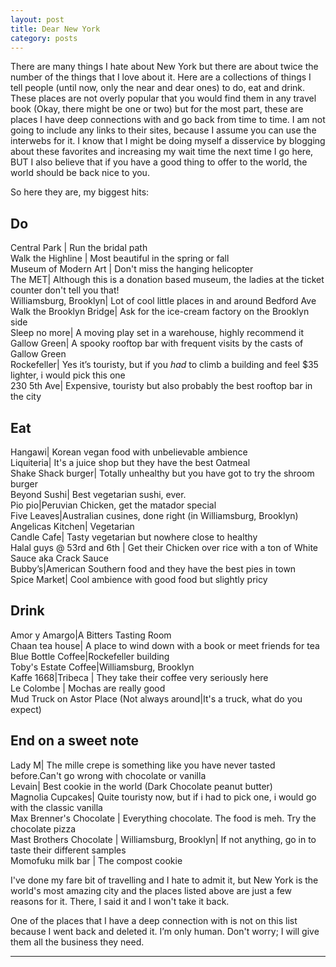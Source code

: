 ```yaml
---
layout: post
title: Dear New York 
category: posts
---
```

There are many things I hate about New York but there are about twice the number of the things that I love about it. Here are a collections of things I tell people (until now, only the near and dear ones) to do, eat and drink. These places are not overly popular that you would find them in any travel book (Okay, there might be one or two) but for the most part, these are places I have deep connections with and go back from time to time. I am not going to include any links to their sites, because I assume you can use the interwebs for it. 
I know that I might be doing myself a disservice by blogging about these favorites and increasing my wait time the next time I go here, BUT I also believe that if you have a good thing to offer to the world, the world should be back nice to you.

So here they are, my biggest hits:
 
<h2>Do</h2>


Central Park | Run the bridal path<br>
Walk the Highline | Most beautiful in the spring or fall<br>
Museum of Modern Art | Don't miss the hanging helicopter<br>
The MET| Although this is a donation based museum, the ladies at the ticket counter don't tell you that!<br>
Williamsburg, Brooklyn| Lot of cool little places in and around Bedford Ave<br>
Walk the Brooklyn Bridge| Ask for the ice-cream factory on the Brooklyn side<br>
Sleep no more| A moving play set in a warehouse, highly recommend it<br>
Gallow Green| A spooky rooftop bar with frequent visits by the casts of Gallow Green<br>
Rockefeller| Yes it’s touristy, but if you <i>had</i> to climb a building and feel $35 lighter, i would pick this one<br>
230 5th Ave| Expensive, touristy but also probably the best rooftop bar in the city<br>

<h2>Eat</h2>
Hangawi| Korean vegan food with unbelievable ambience <br>
Liquiteria| It's a juice shop but they have the best Oatmeal <br>
Shake Shack burger| Totally unhealthy but you have got to try the shroom burger <br>
Beyond Sushi| Best vegetarian sushi, ever.<br>
Pio pio|Peruvian Chicken, get the matador special<br>
Five Leaves|Australian cusines, done right (in Williamsburg, Brooklyn)<br>
Angelicas Kitchen| Vegetarian<br>
Candle Cafe| Tasty vegetarian but nowhere close to healthy<br>
Halal guys @ 53rd and 6th | Get their Chicken over rice with a ton of White Sauce aka Crack Sauce<br>
Bubby’s|American Southern food and they have the best pies in town<br>
Spice Market| Cool ambience with good food but slightly pricy<br>


<h2>Drink</h2>
Amor y Amargo|A Bitters Tasting Room<br>
Chaan tea house| A place to wind down with a book or meet friends for tea<br>
Blue Bottle Coffee|Rockefeller building<br>
Toby's Estate Coffee|Williamsburg, Brooklyn<br>
Kaffe 1668|Tribeca | They take their coffee very seriously here<br>
Le Colombe | Mochas are really good<br>
Mud Truck on Astor Place (Not always around|It's a truck, what do you expect)<br>

<h2>End on a sweet note</h2>
Lady M| The mille crepe is something like you have never tasted before.Can't go wrong with chocolate or vanilla<br>
Levain| Best cookie in the world (Dark Chocolate peanut butter)<br>
Magnolia Cupcakes| Quite touristy now, but if i had to pick one, i would go with the classic vanilla<br>
Max Brenner's Chocolate | Everything chocolate. The food is meh. Try the chocolate pizza<br>
Mast Brothers Chocolate | Williamsburg, Brooklyn| If not anything, go in to taste their different samples<br>
Momofuku milk bar | The compost cookie<br>


I've done my fare bit of travelling and I hate to admit it, but New York is the world's most amazing city and the places listed above are just a few reasons for it. There, I said it and I won't take it back.

One of the places that I have a deep connection with is not on this list because I went back and deleted it. I’m only human. Don't worry; I will give them all the business they need. 


---
